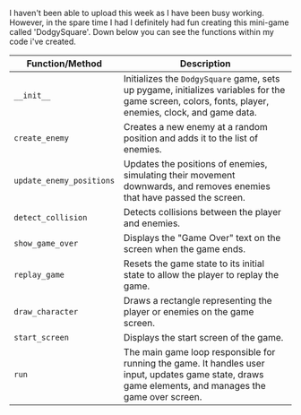I haven't been able to upload this week as I have been busy working. However, in the spare time I had I definitely had fun
creating this mini-game called 'DodgySquare'. Down below you can see the functions within my code i've created.

| Function/Method     | Description                                                                                                                                                  |
|----------------------|--------------------------------------------------------------------------------------------------------------------------------------------------------------|
| `__init__`           | Initializes the `DodgySquare` game, sets up pygame, initializes variables for the game screen, colors, fonts, player, enemies, clock, and game data.      |
| `create_enemy`       | Creates a new enemy at a random position and adds it to the list of enemies.                                                                                 |
| `update_enemy_positions` | Updates the positions of enemies, simulating their movement downwards, and removes enemies that have passed the screen.                                       |
| `detect_collision`   | Detects collisions between the player and enemies.                                                                                                           |
| `show_game_over`     | Displays the "Game Over" text on the screen when the game ends.                                                                                               |
| `replay_game`        | Resets the game state to its initial state to allow the player to replay the game.                                                                            |
| `draw_character`     | Draws a rectangle representing the player or enemies on the game screen.                                                                                      |
| `start_screen`       | Displays the start screen of the game.                                                                                                                       |
| `run`                | The main game loop responsible for running the game. It handles user input, updates game state, draws game elements, and manages the game over screen.     |



